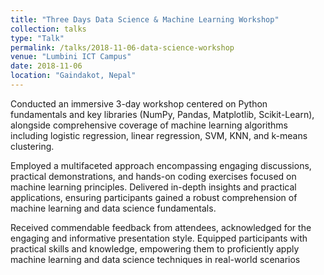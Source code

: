 ```yaml
---
title: "Three Days Data Science & Machine Learning Workshop"
collection: talks
type: "Talk"
permalink: /talks/2018-11-06-data-science-workshop
venue: "Lumbini ICT Campus"
date: 2018-11-06
location: "Gaindakot, Nepal"
---
```


Conducted an immersive 3-day workshop centered on Python fundamentals and key libraries (NumPy, Pandas, Matplotlib, Scikit-Learn), alongside comprehensive coverage of machine learning algorithms including logistic regression, linear regression, SVM, KNN, and k-means clustering.

Employed a multifaceted approach encompassing engaging discussions, practical demonstrations, and hands-on coding exercises focused on machine learning principles. Delivered in-depth insights and practical applications, ensuring participants gained a robust comprehension of machine learning and data science fundamentals.

Received commendable feedback from attendees, acknowledged for the engaging and informative presentation style. Equipped participants with practical skills and knowledge, empowering them to proficiently apply machine learning and data science techniques in real-world scenarios